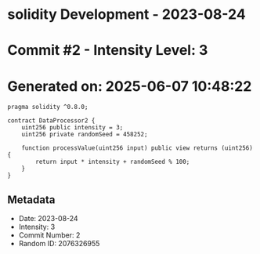 ﻿# solidity Development - 2023-08-24
# Commit #2 - Intensity Level: 3
# Generated on: 2025-06-07 10:48:22
```solidity
pragma solidity ^0.8.0;

contract DataProcessor2 {
    uint256 public intensity = 3;
    uint256 private randomSeed = 458252;

    function processValue(uint256 input) public view returns (uint256) {
        return input * intensity + randomSeed % 100;
    }
}
```
## Metadata
- Date: 2023-08-24
- Intensity: 3
- Commit Number: 2
- Random ID: 2076326955
